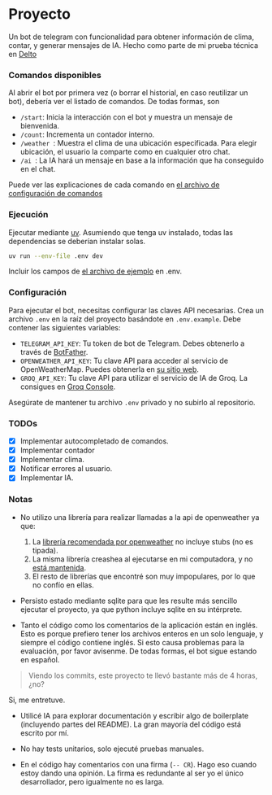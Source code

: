 # Proyecto

Un bot de telegram con funcionalidad para obtener información de clima, contar,
y generar mensajes de IA. Hecho como parte de mi prueba técnica en
[Delto](https://www.delto.com/en)

### Comandos disponibles

Al abrir el bot por primera vez (o borrar el historial, en caso reutilizar un
bot), debería ver el listado de comandos. De todas formas, son

- `/start`: Inicia la interacción con el bot y muestra un mensaje de bienvenida.
- `/count`: Incrementa un contador interno.
- `/weather `: Muestra el clima de una ubicación especificada. Para elegir
  ubicación, el usuario la comparte como en cualquier otro chat.
- `/ai `: La IA hará un mensaje en base a la información que ha conseguido en el
  chat.

Puede ver las explicaciones de cada comando en
[el archivo de configuración de comandos](./src/commands.py)

### Ejecución

Ejecutar mediante [uv](https://docs.astral.sh/uv/). Asumiendo que tenga uv
instalado, todas las dependencias se deberían instalar solas.

```bash
uv run --env-file .env dev
```

Incluir los campos de [el archivo de ejemplo](./env.example) en .env.

### Configuración

Para ejecutar el bot, necesitas configurar las claves API necesarias. Crea un
archivo `.env` en la raíz del proyecto basándote en `.env.example`. Debe
contener las siguientes variables:

- `TELEGRAM_API_KEY`: Tu token de bot de Telegram. Debes obtenerlo a través de
  [BotFather](https://core.telegram.org/bots/api#botfather).
- `OPENWEATHER_API_KEY`: Tu clave API para acceder al servicio de
  OpenWeatherMap. Puedes obtenerla en
  [su sitio web](https://home.openweathermap.org/api_keys).
- `GROQ_API_KEY`: Tu clave API para utilizar el servicio de IA de Groq. La
  consigues en [Groq Console](https://groq.com/).

Asegúrate de mantener tu archivo `.env` privado y no subirlo al repositorio.

### TODOs

- [x] Implementar autocompletado de comandos.
- [x] Implementar contador
- [x] Implementar clima.
- [x] Notificar errores al usuario.
- [x] Implementar IA.

### Notas

- No utilizo una librería para realizar llamadas a la api de openweather ya que:

    1. La [librería recomendada por openweather](url) no incluye stubs (no es
       tipada).
    2. La misma librería creashea al ejecutarse en mi computadora, y no
       [está mantenida](https://github.com/csparpa/pyowm?tab=readme-ov-file#maintainer-wanted-).
    3. El resto de librerías que encontré son muy impopulares, por lo que no
       confío en ellas.

- Persisto estado mediante sqlite para que les resulte más sencillo ejecutar el
  proyecto, ya que python incluye sqlite en su intérprete.

- Tanto el código como los comentarios de la aplicación están en inglés. Esto es
  porque prefiero tener los archivos enteros en un solo lenguaje, y siempre el
  código contiene inglés. Si esto causa problemas para la evaluación, por favor
  avisenme. De todas formas, el bot sigue estando en español.

> Viendo los commits, este proyecto te llevó bastante más de 4 horas, ¿no?

Si, me entretuve.

- Utilicé IA para explorar documentación y escribir algo de boilerplate
  (incluyendo partes del README). La gran mayoría del código está escrito por
  mí.

- No hay tests unitarios, solo ejecuté pruebas manuales.

- En el código hay comentarios con una firma (`-- CR`). Hago eso cuando estoy
  dando una opinión. La firma es redundante al ser yo el único desarrollador,
  pero igualmente no es larga.
